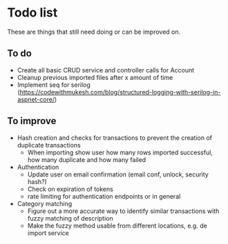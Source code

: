 # Todo list

These are things that still need doing or can be improved on.

## To do

- Create all basic CRUD service and controller calls for Account
- Cleanup previous imported files after x amount of time
- Implement seq for serilog (https://codewithmukesh.com/blog/structured-logging-with-serilog-in-aspnet-core/)

## To improve

- Hash creation and checks for transactions to prevent the creation of duplicate transactions
  - When importing show user how many rows imported successful, how many duplicate and how many failed
- Authentication
  - Update user on email confirmation (email conf, unlock, security hash?)
  - Check on expiration of tokens
  - rate limiting for authentication endpoints or in general
- Category matching
  - Figure out a more accurate way to identify similar transactions with fuzzy matching of description
  - Make the fuzzy method usable from different locations, e.g. de import service
